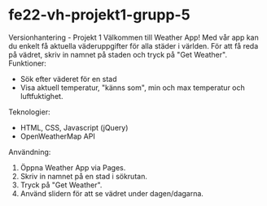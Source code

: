# fe22-vh-projekt1-grupp-5
Versionhantering - Projekt 1
Välkommen till Weather App! Med vår app kan du enkelt få aktuella väderuppgifter för alla städer i världen. För att få reda på vädret, skriv in namnet på staden och tryck på "Get Weather". 
Funktioner: 
- Sök efter väderet för en stad
- Visa aktuell temperatur, "känns som", min och max temperatur och luftfuktighet.

Teknologier:
- HTML, CSS, Javascript (jQuery)
- OpenWeatherMap API

Användning: 
1. Öppna Weather App via Pages.
2. Skriv in namnet på en stad i sökrutan.
3. Tryck på "Get Weather".
4. Använd slidern för att se vädret under dagen/dagarna.
